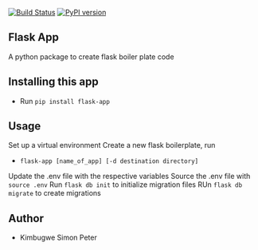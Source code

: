 [![Build Status](https://travis-ci.com/kimbugp/flask_app.svg?branch=master)](https://travis-ci.com/kimbugp/flask_app)
[![PyPI version](https://badge.fury.io/py/flask-app.svg)](https://badge.fury.io/py/flask-app)
## __Flask App__ 
A python package to create flask boiler plate code 

## __Installing this app__
* Run  `pip install flask-app`

## __Usage__
Set up a virtual environment 
Create a new flask boilerplate, run
* `flask-app [name_of_app] [-d destination directory]`

Update the .env file with the respective variables 
Source the .env file with `source .env`
Run `flask db init` to initialize  migration files
RUn `flask db migrate` to create migrations


## __Author__

- Kimbugwe Simon Peter